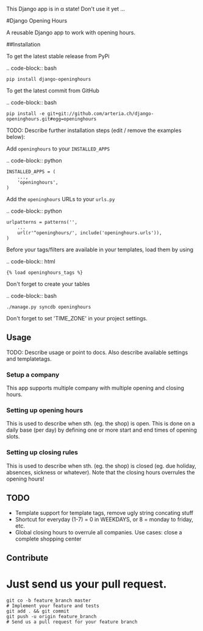 This Django app is in α state! Don't use it yet ...



#Django Opening Hours


A reusable Django app to work with opening hours.

##Installation

To get the latest stable release from PyPi

.. code-block:: bash

    pip install django-openinghours

To get the latest commit from GitHub

.. code-block:: bash

    pip install -e git+git://github.com/arteria.ch/django-openinghours.git#egg=openinghours

TODO: Describe further installation steps (edit / remove the examples below):

Add ``openinghours`` to your ``INSTALLED_APPS``

.. code-block:: python

    INSTALLED_APPS = (
        ...,
        'openinghours',
    )

Add the ``openinghours`` URLs to your ``urls.py``

.. code-block:: python

    urlpatterns = patterns('',
        ...
        url(r'^openinghours/', include('openinghours.urls')),
    )

Before your tags/filters are available in your templates, load them by using

.. code-block:: html

	{% load openinghours_tags %}


Don't forget to create your tables

.. code-block:: bash

    ./manage.py syncdb openinghours


Don't forget to set 'TIME_ZONE' in your project settings.


## Usage

TODO: Describe usage or point to docs. Also describe available settings and
templatetags.
### Setup a company
This app supports multiple company with multiple opening and closing hours. 

### Setting up opening hours
This is used to describe when sth. (eg. the shop) is open. This is done on a daily base (per day) by defining one or more 
start and end times of opening slots.

### Setting up closing rules
This is used to describe when sth. (eg. the shop) is closed (eg. due holiday, 
absences, sickness or whatever). Note that the closing hours overrules the opening hours!


## TODO
* Template support for template tags, remove ugly string concating stuff
* Shortcut for everyday (1-7) = 0 in WEEKDAYS, or 8 = monday to friday, etc.
* Global closing hours to overrule all companies. Use cases: close a complete shopping center

## Contribute


Just send us your pull request. 
=======
    git co -b feature_branch master
    # Implement your feature and tests
    git add . && git commit
    git push -u origin feature_branch
    # Send us a pull request for your feature branch


 
